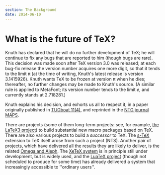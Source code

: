 ```yaml
---
section: The Background
date: 2014-06-10
---
```

# What is the future of TeX?

Knuth has declared that he will do no further development of TeX;
he will continue to fix any bugs that are reported to him (though
bugs are rare).  This decision was made soon after
TeX version&nbsp;3.0 was released; at each bug-fix release
the version number acquires one more digit, so that it tends to the
limit&nbsp;&pi; (at the time of writing, Knuth's latest release
is version 3.1415926).  Knuth wants TeX to be frozen at
version&nbsp;&pi; when he dies; thereafter, no further changes
may be made to Knuth's source.  (A similar rule is applied to MetaFont;
its version number tends to the limit&nbsp;_e_, and currently
stands at 2.718281.)

Knuth explains his decision, and exhorts us all to respect it, in a
paper originally published in 
[TUGboat 11(4)](http://tug.org/TUGboat/Articles/tb11-4/tb30knut.pdf),
and reprinted in the 
[NTG journal MAPS](http://www.ntg.nl/maps/pdf/5_34.pdf).

There are projects (some of them long-term
projects: see, for example,
[the LaTeX3 project](FAQ-LaTeX3.md))
to build substantial new macro packages based on TeX.  There are
also various projects to build a _successor_ to TeX.  The
[&epsilon;-TeX](FAQ-etex.md) extension to TeX itself arose from such a
project (NTS).  Another pair of projects, which have delivered
all the results they are likely to deliver, is the
related 
[Omega and Aleph](FAQ-omegaleph.md).  The 
[XeTeX system](FAQ-xetex.md) is in principle still under
development, but is widely used, and the 
[LuaTeX project](FAQ-luatex.md) (though not scheduled to produce
for some time) has already delivered a system that increasingly
accessible to ''ordinary users''.

